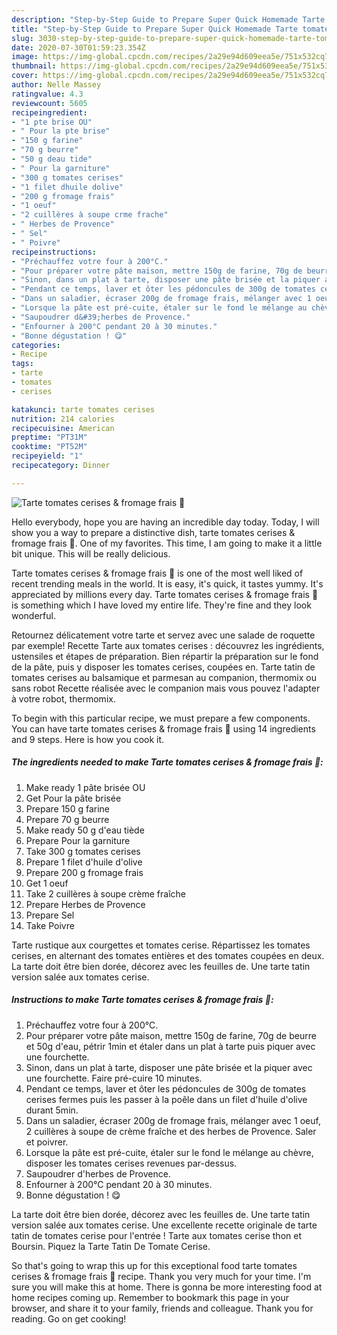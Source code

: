 ```yaml
---
description: "Step-by-Step Guide to Prepare Super Quick Homemade Tarte tomates cerises &amp;amp; fromage frais 🍅"
title: "Step-by-Step Guide to Prepare Super Quick Homemade Tarte tomates cerises &amp;amp; fromage frais 🍅"
slug: 3030-step-by-step-guide-to-prepare-super-quick-homemade-tarte-tomates-cerises-and-amp-fromage-frais
date: 2020-07-30T01:59:23.354Z
image: https://img-global.cpcdn.com/recipes/2a29e94d609eea5e/751x532cq70/tarte-tomates-cerises-fromage-frais-🍅-photo-principale-de-la-recette.jpg
thumbnail: https://img-global.cpcdn.com/recipes/2a29e94d609eea5e/751x532cq70/tarte-tomates-cerises-fromage-frais-🍅-photo-principale-de-la-recette.jpg
cover: https://img-global.cpcdn.com/recipes/2a29e94d609eea5e/751x532cq70/tarte-tomates-cerises-fromage-frais-🍅-photo-principale-de-la-recette.jpg
author: Nelle Massey
ratingvalue: 4.3
reviewcount: 5605
recipeingredient:
- "1 pte brise OU"
- " Pour la pte brise"
- "150 g farine"
- "70 g beurre"
- "50 g deau tide"
- " Pour la garniture"
- "300 g tomates cerises"
- "1 filet dhuile dolive"
- "200 g fromage frais"
- "1 oeuf"
- "2 cuillères à soupe crme frache"
- " Herbes de Provence"
- " Sel"
- " Poivre"
recipeinstructions:
- "Préchauffez votre four à 200°C."
- "Pour préparer votre pâte maison, mettre 150g de farine, 70g de beurre et 50g d&#39;eau, pétrir 1min et étaler dans un plat à tarte puis piquer avec une fourchette."
- "Sinon, dans un plat à tarte, disposer une pâte brisée et la piquer avec une fourchette. Faire pré-cuire 10 minutes."
- "Pendant ce temps, laver et ôter les pédoncules de 300g de tomates cerises fermes puis les passer à la poêle dans un filet d&#39;huile d&#39;olive durant 5min."
- "Dans un saladier, écraser 200g de fromage frais, mélanger avec 1 oeuf, 2 cuillères à soupe de crème fraîche et des herbes de Provence. Saler et poivrer."
- "Lorsque la pâte est pré-cuite, étaler sur le fond le mélange au chèvre, disposer les tomates cerises revenues par-dessus."
- "Saupoudrer d&#39;herbes de Provence."
- "Enfourner à 200°C pendant 20 à 30 minutes."
- "Bonne dégustation ! 😋"
categories:
- Recipe
tags:
- tarte
- tomates
- cerises

katakunci: tarte tomates cerises 
nutrition: 214 calories
recipecuisine: American
preptime: "PT31M"
cooktime: "PT52M"
recipeyield: "1"
recipecategory: Dinner

---
```



![Tarte tomates cerises &amp; fromage frais 🍅](https://img-global.cpcdn.com/recipes/2a29e94d609eea5e/751x532cq70/tarte-tomates-cerises-fromage-frais-🍅-photo-principale-de-la-recette.jpg)

Hello everybody, hope you are having an incredible day today. Today, I will show you a way to prepare a distinctive dish, tarte tomates cerises &amp; fromage frais 🍅. One of my favorites. This time, I am going to make it a little bit unique. This will be really delicious.

Tarte tomates cerises &amp; fromage frais 🍅 is one of the most well liked of recent trending meals in the world. It is easy, it's quick, it tastes yummy. It's appreciated by millions every day. Tarte tomates cerises &amp; fromage frais 🍅 is something which I have loved my entire life. They're fine and they look wonderful.

Retournez délicatement votre tarte et servez avec une salade de roquette par exemple! Recette Tarte aux tomates cerises : découvrez les ingrédients, ustensiles et étapes de préparation. Bien répartir la préparation sur le fond de la pâte, puis y disposer les tomates cerises, coupées en. Tarte tatin de tomates cerises au balsamique et parmesan au companion, thermomix ou sans robot Recette réalisée avec le companion mais vous pouvez l&#39;adapter à votre robot, thermomix.


To begin with this particular recipe, we must prepare a few components. You can have tarte tomates cerises &amp; fromage frais 🍅 using 14 ingredients and 9 steps. Here is how you cook it.

<!--inarticleads1-->

##### The ingredients needed to make Tarte tomates cerises &amp; fromage frais 🍅:

1. Make ready 1 pâte brisée OU
1. Get  Pour la pâte brisée
1. Prepare 150 g farine
1. Prepare 70 g beurre
1. Make ready 50 g d&#39;eau tiède
1. Prepare  Pour la garniture
1. Take 300 g tomates cerises
1. Prepare 1 filet d&#39;huile d&#39;olive
1. Prepare 200 g fromage frais
1. Get 1 oeuf
1. Take 2 cuillères à soupe crème fraîche
1. Prepare  Herbes de Provence
1. Prepare  Sel
1. Take  Poivre


Tarte rustique aux courgettes et tomates cerise. Répartissez les tomates cerises, en alternant des tomates entières et des tomates coupées en deux. La tarte doit être bien dorée, décorez avec les feuilles de. Une tarte tatin version salée aux tomates cerise. 

<!--inarticleads2-->

##### Instructions to make Tarte tomates cerises &amp; fromage frais 🍅:

1. Préchauffez votre four à 200°C.
1. Pour préparer votre pâte maison, mettre 150g de farine, 70g de beurre et 50g d&#39;eau, pétrir 1min et étaler dans un plat à tarte puis piquer avec une fourchette.
1. Sinon, dans un plat à tarte, disposer une pâte brisée et la piquer avec une fourchette. Faire pré-cuire 10 minutes.
1. Pendant ce temps, laver et ôter les pédoncules de 300g de tomates cerises fermes puis les passer à la poêle dans un filet d&#39;huile d&#39;olive durant 5min.
1. Dans un saladier, écraser 200g de fromage frais, mélanger avec 1 oeuf, 2 cuillères à soupe de crème fraîche et des herbes de Provence. Saler et poivrer.
1. Lorsque la pâte est pré-cuite, étaler sur le fond le mélange au chèvre, disposer les tomates cerises revenues par-dessus.
1. Saupoudrer d&#39;herbes de Provence.
1. Enfourner à 200°C pendant 20 à 30 minutes.
1. Bonne dégustation ! 😋


La tarte doit être bien dorée, décorez avec les feuilles de. Une tarte tatin version salée aux tomates cerise. Une excellente recette originale de tarte tatin de tomates cerise pour l&#39;entrée ! Tarte aux tomates cerise thon et Boursin. Piquez la Tarte Tatin De Tomate Cerise. 

So that's going to wrap this up for this exceptional food tarte tomates cerises &amp; fromage frais 🍅 recipe. Thank you very much for your time. I'm sure you will make this at home. There is gonna be more interesting food at home recipes coming up. Remember to bookmark this page in your browser, and share it to your family, friends and colleague. Thank you for reading. Go on get cooking!
